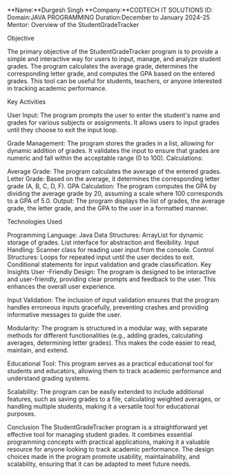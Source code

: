 **Name:**Durgesh Singh
**Company:**CODTECH IT SOLUTIONS
ID:
Domain:JAVA PROGRAMMING
Duration:December to January 2024-25
Mentor:
Overview of the StudentGradeTracker

Objective

The primary objective of the StudentGradeTracker program is to provide a simple and interactive way for users to input, manage, and analyze student grades. The program calculates the average grade, determines the corresponding letter grade, and computes the GPA based on the entered grades. This tool can be useful for students, teachers, or anyone interested in tracking academic performance.

Key Activities

User Input:
The program prompts the user to enter the student's name and grades for various subjects or assignments.
It allows users to input grades until they choose to exit the input loop.

Grade Management:
The program stores the grades in a list, allowing for dynamic addition of grades.
It validates the input to ensure that grades are numeric and fall within the acceptable range (0 to 100).
Calculations:

Average Grade: The program calculates the average of the entered grades.
Letter Grade: Based on the average, it determines the corresponding letter grade (A, B, C, D, F).
GPA Calculation: The program computes the GPA by dividing the average grade by 20, assuming a scale where 100 corresponds to a GPA of 5.0.
Output:
The program displays the list of grades, the average grade, the letter grade, and the GPA to the user in a formatted manner.

Technologies Used 

Programming Language: Java
Data Structures:
ArrayList for dynamic storage of grades.
List interface for abstraction and flexibility.
Input Handling: Scanner class for reading user input from the console.
Control Structures:
Loops for repeated input until the user decides to exit.
Conditional statements for input validation and grade classification.
Key Insights
User -Friendly Design: The program is designed to be interactive and user-friendly, providing clear prompts and feedback to the user. This enhances the overall user experience.

Input Validation: The inclusion of input validation ensures that the program handles erroneous inputs gracefully, preventing crashes and providing informative messages to guide the user.

Modularity: The program is structured in a modular way, with separate methods for different functionalities (e.g., adding grades, calculating averages, determining letter grades). This makes the code easier to read, maintain, and extend.

Educational Tool: This program serves as a practical educational tool for students and educators, allowing them to track academic performance and understand grading systems.

Scalability: The program can be easily extended to include additional features, such as saving grades to a file, calculating weighted averages, or handling multiple students, making it a versatile tool for educational purposes.

Conclusion
The StudentGradeTracker program is a straightforward yet effective tool for managing student grades. It combines essential programming concepts with practical applications, making it a valuable resource for anyone looking to track academic performance. The design choices made in the program promote usability, maintainability, and scalability, ensuring that it can be adapted to meet future needs.



